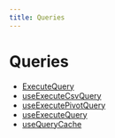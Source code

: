 ```yaml
---
title: Queries
---
```


# Queries

- [ExecuteQuery](function.ExecuteQuery.md)
- [useExecuteCsvQuery](function.useExecuteCsvQuery.md)
- [useExecutePivotQuery](function.useExecutePivotQuery.md) <Badge type="beta" text="Beta" />
- [useExecuteQuery](function.useExecuteQuery.md)
- [useQueryCache](function.useQueryCache.md) <Badge type="alpha" text="Alpha" />
